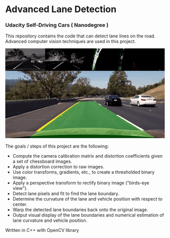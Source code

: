 # Advanced Lane Detection 
### Udacity Self-Driving Cars ( Nanodegree )
This repository contains the code that can detect lane lines on the road. 
Advanced computer vision techniques are used in this project.

![](ezgif.com-optimize.gif)

The goals / steps of this project are the following:

- Compute the camera calibration matrix and distortion coefficients given a set of chessboard images.
- Apply a distortion correction to raw images.
- Use color transforms, gradients, etc., to create a thresholded binary image.
- Apply a perspective transform to rectify binary image ("birds-eye view").
- Detect lane pixels and fit to find the lane boundary.
- Determine the curvature of the lane and vehicle position with respect to center.
- Warp the detected lane boundaries back onto the original image.
- Output visual display of the lane boundaries and numerical estimation of lane curvature and vehicle position.

Written in C++ with OpenCV library

